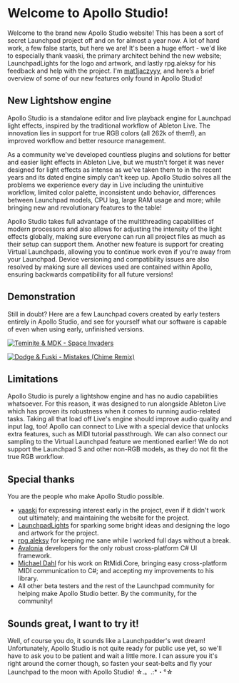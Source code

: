 # Welcome to Apollo Studio!

Welcome to the brand new Apollo Studio website! This has been a sort of secret Launchpad project off and on for almost a year now. A lot of hard work, a few false starts, but here we are! It's been a huge effort - we'd like to especially thank vaaski, the primary architect behind the new website; LaunchpadLights for the logo and artwork, and lastly rpg.aleksy for his feedback and help with the project. I'm [mat1jaczyyy](https://mat1jaczyyy.com/), and here’s a brief overview of some of our new features only found in Apollo Studio!

## New Lightshow engine

Apollo Studio is a standalone editor and live playback engine for Launchpad light effects, inspired by the traditional workflow of Ableton Live. The innovation lies in support for true RGB colors (all 262k of them!), an improved workflow and better resource management.

As a community we've developed countless plugins and solutions for better and easier light effects in Ableton Live, but we mustn't forget it was never designed for light effects as intense as we've taken them to in the recent years and its dated engine simply can't keep up. Apollo Studio solves all the problems we experience every day in Live including the unintuitive workflow, limited color palette, inconsistent undo behavior, differences between Launchpad models, CPU lag, large RAM usage and more; while bringing new and revolutionary features to the table!

Apollo Studio takes full advantage of the multithreading capabilities of modern processors and also allows for adjusting the intensity of the light effects globally, making sure everyone can run all project files as much as their setup can support them. Another new feature is support for creating Virtual Launchpads, allowing you to continue work even if you're away from your Launchpad. Device versioning and compatibility issues are also resolved by making sure all devices used are contained within Apollo, ensuring backwards compatibility for all future versions!

## Demonstration

Still in doubt? Here are a few Launchpad covers created by early testers entirely in Apollo Studio, and see for yourself what our software is capable of even when using early, unfinished versions.

[![Teminite & MDK - Space Invaders](http://img.youtube.com/vi/l5rQk0G3YBo/mqdefault.jpg)](http://www.youtube.com/watch?v=l5rQk0G3YBo "Teminite & MDK - Space Invaders")

[![Dodge & Fuski - Mistakes (Chime Remix)](http://img.youtube.com/vi/1cGd6CvrV0A/mqdefault.jpg)](http://www.youtube.com/watch?v=1cGd6CvrV0A "Dodge & Fuski - Mistakes (Chime Remix)")

## Limitations

Apollo Studio is purely a lightshow engine and has no audio capabilities whatsoever. For this reason, it was designed to run alongside Ableton Live which has proven its robustness when it comes to running audio-related tasks. Taking all that load off Live's engine should improve audio quality and input lag, too! Apollo can connect to Live with a special device that unlocks extra features, such as MIDI tutorial passthrough. We can also connect our sampling to the Virtual Launchpad feature we mentioned earlier! We do not support the Launchpad S and other non-RGB models, as they do not fit the true RGB workflow.

## Special thanks

You are the people who make Apollo Studio possible.

* [vaaski](https://vaa.ski/) for expressing interest early in the project, even if it didn't work out ultimately; and maintaining the website for the project.
* [LaunchpadLights](http://www.launchpadlights.com/) for sparking some bright ideas and designing the logo and artwork for the project.
* [rpg.aleksy](https://www.youtube.com/channel/UC209YLY-uQPy4U2Gu6sqaVw) for keeping me sane while I worked full days without a break.
* [Avalonia](https://github.com/avaloniaui/) developers for the only robust cross-platform C# UI framework.
* [Michael Dahl](https://github.com/micdah/) for his work on RtMidi.Core, bringing easy cross-platform MIDI communication to C#; and accepting my improvements to his library.
* All other beta testers and the rest of the Launchpad community for helping make Apollo Studio better. By the community, for the community!

## Sounds great, I want to try it!

Well, of course you do, it sounds like a Launchpadder's wet dream! Unfortunately, Apollo Studio is not quite ready for public use yet, so we'll have to ask you to be patient and wait a little more. I can assure you it's right around the corner though, so fasten your seat-belts and fly your Launchpad to the moon with Apollo Studio! ☆.。.:*・°☆
